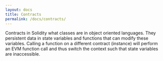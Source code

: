 ```yaml
---
layout: docs
title: Contracts
permalink: /docs/contracts/
---
```


Contracts in Solidity what classes are in object oriented languages.
They persistent data in state variables and functions that can modify these variables.
Calling a function on a different contract (instance) will perform an EVM
function call and thus switch the context such that state variables are
inaccessible.
